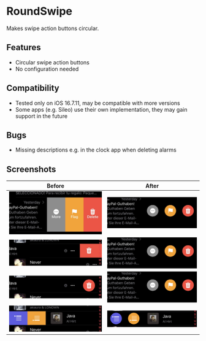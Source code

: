 # RoundSwipe

Makes swipe action buttons circular.

## Features

- Circular swipe action buttons
- No configuration needed


## Compatibility

- Tested only on iOS 16.7.11, may be compatible with more versions
- Some apps (e.g. Sileo) use their own implementation, they may gain support in the future

## Bugs

- Missing descriptions e.g. in the clock app when deleting alarms

## Screenshots

| Before | After |
| --- | --- |
| ![Before](assets/IMG_0281.jpg) | ![After](assets/IMG_0284.jpg) |
| ![Before](assets/IMG_0282.jpg) | ![After](assets/IMG_0284.jpg) |
| ![Before](assets/IMG_0285.jpg) | ![After](assets/IMG_0284.jpg) |
| ![Before](assets/IMG_0283.jpg) | ![After](assets/IMG_0286.jpg) |